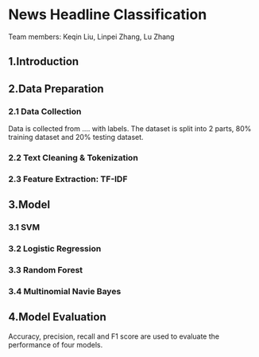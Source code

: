# News Headline Classification 
Team members: Keqin Liu, Linpei Zhang, Lu Zhang
## 1.Introduction
## 2.Data Preparation
### 2.1 Data Collection
Data is collected from .... with labels. The dataset is split into 2 parts, 80% training dataset and 20% testing dataset. 
### 2.2 Text Cleaning & Tokenization
### 2.3 Feature Extraction: TF-IDF
## 3.Model
### 3.1 SVM
### 3.2 Logistic Regression
### 3.3 Random Forest
### 3.4 Multinomial Navie Bayes
## 4.Model Evaluation
Accuracy, precision, recall and F1 score are used to evaluate the performance of four models.



